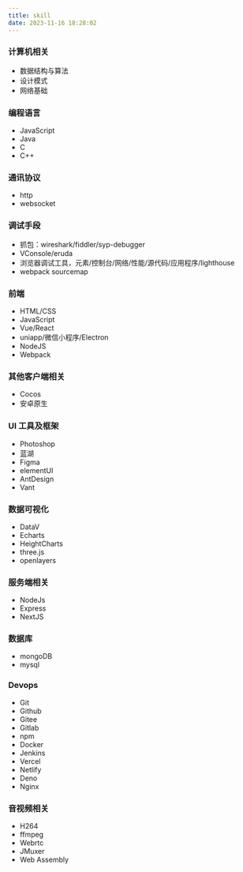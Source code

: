 ```yaml
---
title: skill
date: 2023-11-16 18:28:02
---
```


### 计算机相关

- 数据结构与算法
- 设计模式
- 网络基础

### 编程语言

- JavaScript
- Java
- C
- C++

### 通讯协议

- http
- websocket

### 调试手段

- 抓包：wireshark/fiddler/syp-debugger
- VConsole/eruda
- 浏览器调试工具，元素/控制台/网络/性能/源代码/应用程序/lighthouse
- webpack sourcemap

### 前端

- HTML/CSS
- JavaScript
- Vue/React
- uniapp/微信小程序/Electron
- NodeJS
- Webpack

### 其他客户端相关

- Cocos
- 安卓原生

### UI 工具及框架

- Photoshop
- 蓝湖
- Figma
- elementUI
- AntDesign
- Vant

### 数据可视化

- DataV
- Echarts
- HeightCharts
- three.js
- openlayers

### 服务端相关

- NodeJs
- Express
- NextJS

### 数据库

- mongoDB
- mysql

### Devops

- Git
- Github
- Gitee
- Gitlab
- npm
- Docker
- Jenkins
- Vercel
- Netlify
- Deno
- Nginx

### 音视频相关

- H264
- ffmpeg
- Webrtc
- JMuxer
- Web Assembly
